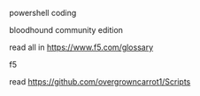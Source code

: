 

powershell coding

bloodhound community edition

read all in https://www.f5.com/glossary

f5

read https://github.com/overgrowncarrot1/Scripts
